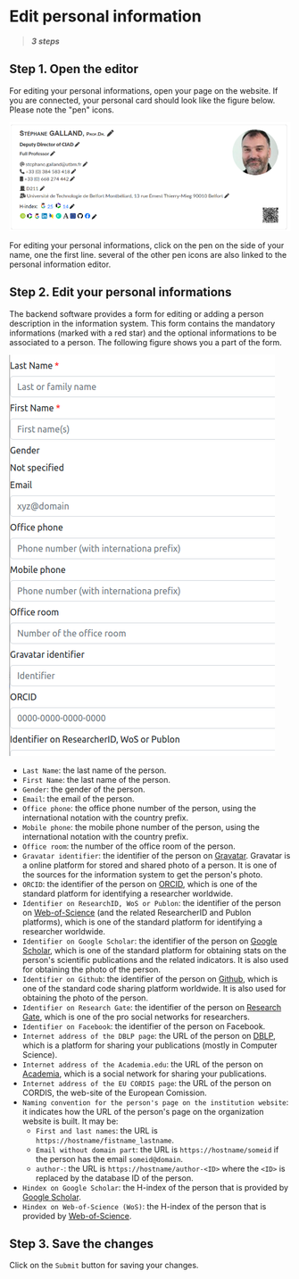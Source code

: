 # Edit personal information

> **_3 steps_**

## Step 1. Open the editor

For editing your personal informations, open your page on the website. If you are connected, your personal card should look like the figure below. Please note the "pen" icons.

![Managing organizations](editpersonalinfo1.png)

For editing your personal informations, click on the pen on the side of your name, one the first line. several of the other pen icons are also linked to the personal information editor.


## Step 2. Edit your personal informations

The backend software provides a form for editing or adding a person description in the information system. This form contains the mandatory informations (marked with a red star) and the optional informations to be associated to a person. The following figure shows you a part of the form.

![Editing form](editpersonalinfo2.png)

* `Last Name`: the last name of the person.
* `First Name`: the last name of the person.
* `Gender`: the gender of the person.
* `Email`: the email of the person.
* `Office phone`: the office phone number of the person, using the international notation with the country prefix.
* `Mobile phone`: the mobile phone number of the person, using the international notation with the country prefix.
* `Office room`: the number of the office room of the person.
* `Gravatar identifier`: the identifier of the person on [Gravatar](http://gravatar.com). Gravatar is a online platform for stored and shared photo of a person. It is one of the sources for the information system to get the person's photo.
* `ORCID`: the identifier of the person on [ORCID](http://orcid.org), which is one of the standard platform for identifying a researcher worldwide.
* `Identifier on ResearchID, WoS or Publon`: the identifier of the person on [Web-of-Science](http://webofscience.com) (and the related ResearcherID and Publon platforms), which is one of the standard platform for identifying a researcher worldwide.
* `Identifier on Google Scholar`: the identifier of the person on [Google Scholar](https://scholar.google.com), which is one of the standard platform for obtaining stats on the person's scientific publications and the related indicators. It is also used for obtaining the photo of the person.
* `Identifier on Github`: the identifier of the person on [Github](https://github.com), which is one of the standard code sharing platform worldwide. It is also used for obtaining the photo of the person.
* `Identifier on Research Gate`: the identifier of the person on [Research Gate](https://researchgate.com), which is one of the pro social networks for researchers.
* `Identifier on Facebook`: the identifier of the person on Facebook.
* `Internet address of the DBLP page`: the URL of the person on [DBLP](https://dblp.uni-trier.de/), which is a platform for sharing your publications (mostly in Computer Science).
* `Internet address of the Academia.edu`: the URL of the person on [Academia](https://academia.edu/), which is a social network for sharing your publications.
* `Internet address of the EU CORDIS page`: the URL of the person on CORDIS, the web-site of the European Comission.
* `Naming convention for the person's page on the institution website`: it indicates how the URL of the person's page on the organization website is built. It may be:
  * `First and last names`: the URL is `https://hostname/fistname_lastname`.
  * `Email without domain part`: the URL is `https://hostname/someid` if the person has the email `someid@domain`.
  * `author-`: the URL is `https://hostname/author-<ID>` where the `<ID>` is replaced by the database ID of the person.
* `Hindex on Google Scholar`: the H-index of the person that is provided by [Google Scholar](https://scholar.google.com).
* `Hindex on Web-of-Science (WoS)`: the H-index of the person that is provided by [Web-of-Science](http://webofscience.com).

## Step 3. Save the changes

Click on the `Submit` button for saving your changes.

